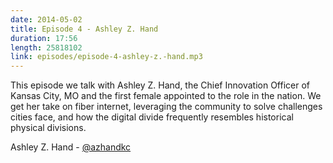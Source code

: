 ```yaml
---
date: 2014-05-02
title: Episode 4 - Ashley Z. Hand
duration: 17:56
length: 25818102
link: episodes/episode-4-ashley-z.-hand.mp3
---
```


This episode we talk with Ashley Z. Hand, the Chief Innovation Officer of Kansas City, MO and the first female appointed to the role in the nation. We get her take on fiber internet, leveraging the community to solve challenges cities face, and how the digital divide frequently resembles historical physical divisions.

Ashley Z. Hand - [@azhandkc](https://twitter.com/azhandkc)
